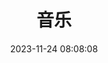 ---
title: 音乐
date: 2023-11-24 08:08:08
type: music
aplayer: true
top_img: false
comments: false
aside: false
---